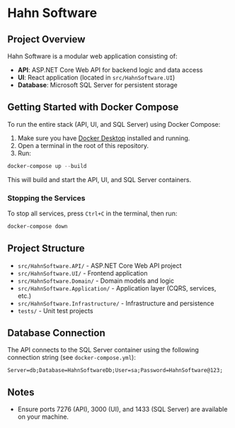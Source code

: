 # Hahn Software

## Project Overview

Hahn Software is a modular web application consisting of:

- **API**: ASP.NET Core Web API for backend logic and data access
- **UI**: React application (located in `src/HahnSoftware.UI`)
- **Database**: Microsoft SQL Server for persistent storage

## Getting Started with Docker Compose

To run the entire stack (API, UI, and SQL Server) using Docker Compose:

1. Make sure you have [Docker Desktop](https://www.docker.com/products/docker-desktop/) installed and running.
2. Open a terminal in the root of this repository.
3. Run:

```powershell
docker-compose up --build
```

This will build and start the API, UI, and SQL Server containers.

### Stopping the Services

To stop all services, press `Ctrl+C` in the terminal, then run:

```powershell
docker-compose down
```

## Project Structure

- `src/HahnSoftware.API/` - ASP.NET Core Web API project
- `src/HahnSoftware.UI/` - Frontend application
- `src/HahnSoftware.Domain/` - Domain models and logic
- `src/HahnSoftware.Application/` - Application layer (CQRS, services, etc.)
- `src/HahnSoftware.Infrastructure/` - Infrastructure and persistence
- `tests/` - Unit test projects

## Database Connection

The API connects to the SQL Server container using the following connection string (see `docker-compose.yml`):

```
Server=db;Database=HahnSoftwareDb;User=sa;Password=HahnSoftware@123;
```

## Notes

- Ensure ports 7276 (API), 3000 (UI), and 1433 (SQL Server) are available on your machine.
